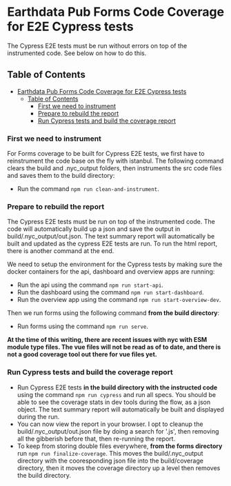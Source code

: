# Earthdata Pub Forms Code Coverage for E2E Cypress tests

The Cypress E2E tests must be run without errors on top of the instrumented code.  See below on how to do this.

## Table of Contents

- [Earthdata Pub Forms Code Coverage for E2E Cypress tests](#earthdata-pub-forms-code-coverage-for-e2e-Cypress-tests)
  - [Table of Contents](#table-of-contents)
    - [First we need to instrument](#first-we-need-to-instrument)
    - [Prepare to rebuild the report](#prepare-to-rebuild-the-report)
    - [Run Cypress tests and build the coverage report](#run-cypress-tests-and-build-the-coverage-report)

### First we need to instrument

For Forms coverage to be built for Cypress E2E tests, we first have to reinstrument the code base on the fly with istanbul.  The following command clears the build and .nyc_output folders, then instruments the src code files and saves them to the build directory:

- Run the command `npm run clean-and-instrument`.

### Prepare to rebuild the report

The Cypress E2E tests must be run on top of the instrumented code.  The code will automatically build up a json and save the output in build/.nyc_output/out.json.  The text summary report will automatically be built and updated as the cypress E2E tests are run.  To run the html report, there is another command at the end.

We need to setup the environment for the Cypress tests by making sure the docker containers for the api, dashboard and overview apps are running:

- Run the api using the command `npm run start-api`.
- Run the dashboard using the command `npm run start-dashboard`.
- Run the overview app using the command `npm run start-overview-dev`.

Then we run forms using the following command **from the build directory**:

- Run forms using the command `npm run serve`.

**At the time of this writing, there are recent issues with nyc with ESM module type files. The vue files will not be read as of to date, and there is not a good coverage tool out there for vue files yet.**

### Run Cypress tests and build the coverage report

- Run Cypress E2E tests **in the build directory with the instructed code** using the command `npm run cypress` and run all specs. You should be able to see the coverage stats in dev tools during the flow, as a json object. The text summary report will automatically be built and displayed during the run.
- You can now view the report in your browser. I opt to cleanup the build/.nyc_output/out.json file by doing a search for '.js', then removing all the gibberish before that, then re-running the report.
- To keep from storing double files everywhere, **from the forms directory** run `npm run finalize-coverage`.  This moves the build/.nyc_output directory with the cooresponding json file into the build/coverage directory, then it moves the coverage directory up a level then removes the build directory.